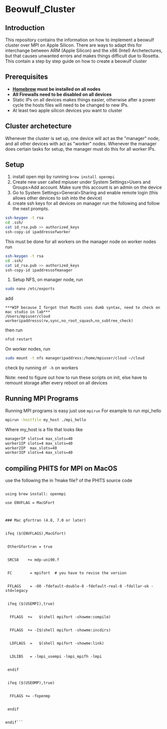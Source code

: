 # Beowulf_Cluster

## Introduction
This repository contains the information on how to implement a beowulf cluster over MPI on Apple Silicon. There are ways to adapt this for interchange between ARM (Apple Silicon) and the x86 (Intel) Archetectures, but that causes unwanted errors and makes things difficult due to Rosetta. This contain a step by step guide on how to create a beowulf cluster

## Prerequisites

* **[Homebrew](brew.sh) must be installed on all nodes**
* **All Firewalls need to be disabled on all devices**
* Static IPs on all devices makes things easier, otherwise after a power cycle the hosts files will need to be changed to new IPs.
* At least two apple silicon devices you want to cluster


## Cluster archetecture
Whenever the cluster is set up, one device will act as the "manager" node, and all other devices with act as "worker" nodes. Whenever the manager does certain tasks for setup, the manager must do this for all worker IPs. 
## Setup
1. install open mpi by running `brew install openmpi`
1. Create new user called mpiuser under System Settings>Users and Groups>Add account. Make sure this account is an admin on the device
1. Go to System Settings>General>Sharing and enable remote login (this allows other devices to ssh into the device)
1. create ssh keys for all devices on manager run the following and follow the next prompts.
```zsh
ssh-keygen -t rsa
cd .ssh/
cat id_rsa.pub >> authorized_keys
ssh-copy-id ipaddressofworker
```

This must be done for all workers on the manager node
on worker nodes run 
```zsh
ssh-keygen -t rsa
cd .ssh/
cat id_rsa.pub >> authorized_keys
ssh-copy-id ipaddressofmanager
```

1. Setup NFS, on manager node, run
```zsh
sudo nano /etc/exports
```
add
```
***WIP because I forgot that MacOS uses dumb syntax, need to check on mac studio in lab***
/Users/mpiuser/cloud workeripaddresss(rw,sync,no_root_squash,no_subtree_check) 
```
then run
```zsh
nfsd restart
```
On worker nodes, run 
```zsh
sudo mount -t nfs manageripaddress:/home/mpiuser/cloud ~/cloud
```
check by running `df -h` on workers

Note: need to figure out how to run these scripts on init, else have to remount storage after every reboot on all devices

## Running MPI Programs
Running MPI programs is easy just use ```mpirun```
For example to run mpi_hello
```zsh
mpirun -hostfile my_host ./mpi_hello
```
Where my_host is a file that looks like
```zsh
managerIP slots=4 max_slots=40
worker1IP slots=4 max_slots=40
worker2IP  max_slots=40
worker3IP slots=4 max_slots=40
```

## compiling PHITS for MPI on MacOS
use the following the in ?make file? of the PHITS source code 
```[6/22 1:22 PM] Gregory Field

using brew install: openmpi

use ENVFLAG = MacGFort

 

### Mac gfortran (4.8, 7.0 or later)


ifeq ($(ENVFLAGS),MacGfort)


 OtherGfortran = true


 SRCS8    += mdp-uni90.f


 FC        = mpifort  # you have to revise the version


 FFLAGS    = -O0 -fdefault-double-8 -fdefault-real-8 -fdollar-ok -std=legacy


 ifeq ($(USEMPI),true)


  FFLAGS  +=   $(shell mpifort -showme:compile)


  FFLAGS  += -I$(shell mpifort -showme:incdirs)


  LDFLAGS  =   $(shell mpifort -showme:link)


  LDLIBS   = -lmpi_usempi -lmpi_mpifh -lmpi


 endif


 ifeq ($(USEOMP),true)


  FFLAGS += -fopenmp


 endif


endif```